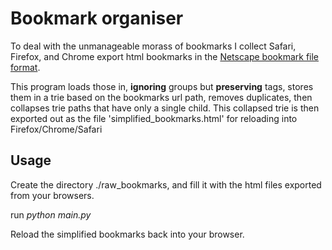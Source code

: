 # Bookmark organiser

To deal with the unmanageable morass of bookmarks I collect 
Safari, Firefox, and Chrome export html bookmarks in the [Netscape bookmark
file format](https://msdn.microsoft.com/en-us/library/aa753582(v=vs.85).aspx).

This program loads those in, **ignoring** groups but **preserving** tags,
stores them in a trie based on the bookmarks url path, removes duplicates,
then collapses trie paths that have only a single child. This collapsed trie
is then exported out as the file 'simplified_bookmarks.html' for reloading 
into Firefox/Chrome/Safari

## Usage

Create the directory ./raw_bookmarks, and fill it with the html files exported from your browsers.

run *python main.py* 

Reload the simplified bookmarks back into your browser. 
